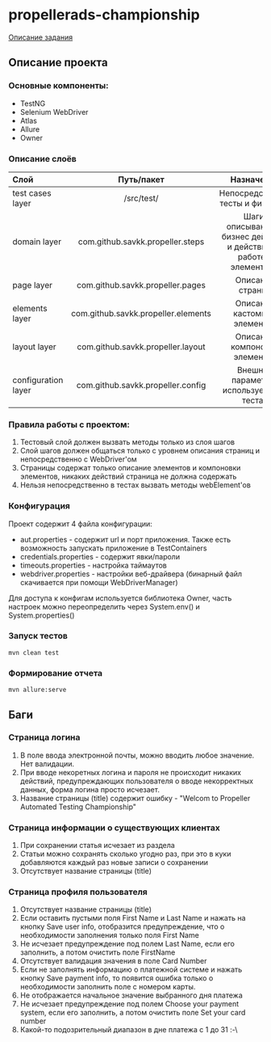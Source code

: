 # propellerads-championship

[Описание задания](https://hub.docker.com/repository/docker/qapropeller/qa-battle)

## Описание проекта ##

### Основные компоненты: ###

* TestNG
* Selenium WebDriver
* Atlas
* Allure
* Owner

### Описание слоёв ###

| Слой       | Путь/пакет     | Назначение |
| :------------- | :----------: | :----------: |
| test cases layer                 | /src/test/                              | Непосредственно тесты и фикстуры|
| domain layer                     | com.github.savkk.propeller.steps        | Шаги, описывающие бизнес действия и действия по работе с элементами|
| page layer                       | com.github.savkk.propeller.pages        | Описание страниц|
| elements layer                   | com.github.savkk.propeller.elements     | Описание кастомных элементов|
| layout layer                     | com.github.savkk.propeller.layout       | Описание компоновок элементов|
| configuration layer              | com.github.savkk.propeller.config       | Внешние параметры, используемые в тестах|

### Правила работы с проектом: ###

1. Тестовый слой должен вызвать методы только из слоя шагов
2. Слой шагов должен общаться только с уровнем описания страниц и непосредственно с WebDriver'ом
3. Страницы содержат только описание элементов и компоновки элементов, никаких действий страница не должна содержать
4. Нельзя непосредственно в тестах вызвать методы webElement'ов

### Конфигурация ### 
 
Проект содержит 4 файла конфигурации:
* aut.properties - содержит url и порт приложения. Также есть возможность запускать приложение в TestContainers
* credentials.properties - содержит явки/пароли
* timeouts.properties - настройка таймаутов
* webdriver.properties - настройки веб-драйвера (бинарный файл скачивается при помощи WebDriverManager)

Для доступа к конфигам используется библиотека Owner, часть настроек можно переопределить через System.env() и System.properties()

### Запуск тестов ###

```
mvn clean test
```

### Формирование отчета ###

```
mvn allure:serve
```

## Баги ##
### Страница логина ###
1. В поле ввода электронной почты, можно вводить любое значение. Нет валидации.
2. При вводе некоретных логина и пароля не происходит никаких действий, предупреждающих пользователя о вводе некорректных данных, форма логина просто исчезает.
3. Название страницы (title) содержит ошибку - "Welcom to Propeller Automated Testing Championship"

### Страница информации о существующих клиентах ###
1. При сохранении статья исчезает из раздела
2. Статьи можно сохранять сколько угодно раз, при это в куки добавляются каждый раз новые записи о сохранении
3. Отсутствует название страницы (title)

### Страница профиля пользователя ###
1. Отсутствует название страницы (title)
2. Если оставить пустыми поля First Name и Last Name и нажать на кнопку Save user info, отобразится предупреждение, что о необходимости заполнения только поля First Name
3. Не исчезает предупреждение под полем Last Name, если его заполнить, а потом очистить поле FirstName
4. Отсутствует валидация значения в поле Card Number
5. Если не заполнять информацию о платежной системе и нажать кнопку Save payment info, то появится ошибка только о необходимости заполнить поле с номером карты.
6. Не отображается начальное значение выбранного дня платежа
7. Не исчезает предупреждение под полем Choose your payment system, если его заполнить, а потом очистить поле Set your card number
8. Какой-то подозрительный диапазон в дне платежа с 1 до 31 :-\
